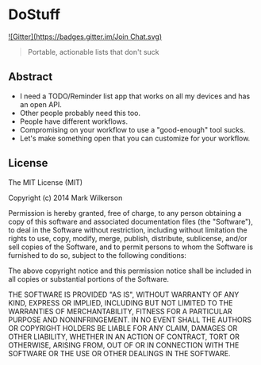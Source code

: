 DoStuff
=======
[![Gitter](https://badges.gitter.im/Join Chat.svg)](https://gitter.im/markhuge/StartToday?utm_source=badge&utm_medium=badge&utm_campaign=pr-badge&utm_content=badge)
> Portable, actionable lists that don't suck


## Abstract

- I need a TODO/Reminder list app that works on all my devices and has an open API.
- Other people probably need this too.
- People have different workflows.
- Compromising on your workflow to use a "good-enough" tool sucks.
- Let's make something open that you can customize for your workflow.


## License

The MIT License (MIT)

Copyright (c) 2014 Mark Wilkerson

Permission is hereby granted, free of charge, to any person obtaining a copy
of this software and associated documentation files (the "Software"), to deal
in the Software without restriction, including without limitation the rights
to use, copy, modify, merge, publish, distribute, sublicense, and/or sell
copies of the Software, and to permit persons to whom the Software is
furnished to do so, subject to the following conditions:

The above copyright notice and this permission notice shall be included in all
copies or substantial portions of the Software.

THE SOFTWARE IS PROVIDED "AS IS", WITHOUT WARRANTY OF ANY KIND, EXPRESS OR
IMPLIED, INCLUDING BUT NOT LIMITED TO THE WARRANTIES OF MERCHANTABILITY,
FITNESS FOR A PARTICULAR PURPOSE AND NONINFRINGEMENT. IN NO EVENT SHALL THE
AUTHORS OR COPYRIGHT HOLDERS BE LIABLE FOR ANY CLAIM, DAMAGES OR OTHER
LIABILITY, WHETHER IN AN ACTION OF CONTRACT, TORT OR OTHERWISE, ARISING FROM,
OUT OF OR IN CONNECTION WITH THE SOFTWARE OR THE USE OR OTHER DEALINGS IN THE
SOFTWARE.
